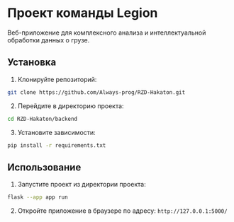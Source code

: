 # Проект команды Legion

Веб-приложение для комплексного анализа и интеллектуальной обработки данных о грузе.

## Установка

1. Клонируйте репозиторий:

```bash
git clone https://github.com/Always-prog/RZD-Hakaton.git
```

2. Перейдите в директорию проекта:

```bash
cd RZD-Hakaton/backend
```

3. Установите зависимости:

```bash
pip install -r requirements.txt
```

## Использование

1. Запустите проект из директории проекта:

```bash
flask --app app run
```


2. Откройте приложение в браузере по адресу: `http://127.0.0.1:5000/`
